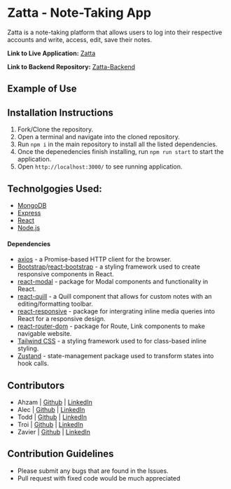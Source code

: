 # Zatta - Note-Taking App
Zatta is a note-taking platform that allows users to log into their respective accounts and write, access, edit, save their notes.

**Link to Live Application:** [Zatta](https://zatta.herokuapp.com/)

**Link to Backend Repository:** [Zatta-Backend](https://github.com/ToddPeltzer/Zatta-Backend)
## Example of Use


## Installation Instructions
1. Fork/Clone the repository.
2. Open a terminal and navigate into the cloned repository.
3. Run `npm i` in the main repository to install all the listed dependencies.
4. Once the depenedencies finish installing, run `npm run start` to start the application.
5. Open `http://localhost:3000/` to see running application.

## Technolgogies Used:
- [MongoDB](https://docs.mongodb.com/)
- [Express](https://expressjs.com/en/api.html)
- [React](https://reactjs.org/)
- [Node.js](https://nodejs.org/en/)

#### Dependencies
- [axios](https://axios-http.com/) - a Promise-based HTTP client for the browser.
- [Bootstrap](https://getbootstrap.com/docs/4.1/getting-started/introduction/)/[react-bootstrap](https://www.npmjs.com/package/react-bootstrap) - a styling framework used to create responsive components in React.
- [react-modal](https://www.npmjs.com/package/react-modal) - package for Modal components and functionality in React.
- [react-quill](https://www.npmjs.com/package/react-quill) - a Quill component that allows for custom notes with an editing/formatting toolbar.
- [react-responsive](https://www.npmjs.com/package/react-responsive) - package for intergrating inline media queries into React for a responsive design.
- [react-router-dom](https://www.npmjs.com/package/react-router-dom) - package for Route, Link components to make navigable website. 
- [Tailwind CSS](https://tailwindcss.com/) - a styling framework used to for class-based inline styling. 
- [Zustand](https://www.npmjs.com/package/zustand) - state-management package used to transform states into hook calls.

## Contributors
- Ahzam | [Github](https://github.com/AhzamBardai) | [LinkedIn](https://www.linkedin.com/in/ahzam-bardai/)
- Alec | [Github](https://github.com/wenjase) | [LinkedIn](https://www.linkedin.com/in/alec-johnson-252a09212/)
- Todd | [Github](https://github.com/toddpeltzer) | [LinkedIn](https://www.linkedin.com/in/todd-peltzer/)
- Troi | [Github](https://github.com/tverg419) | [LinkedIn](https://www.linkedin.com/in/troi-vergara/)
- Zavier | [Github](https://github.com/ZavierLowe) | [LinkedIn](https://www.linkedin.com/in/zavierlowe/)

## Contribution Guidelines
- Please submit any bugs that are found in the Issues. 
- Pull request with fixed code would be much appreciated 

